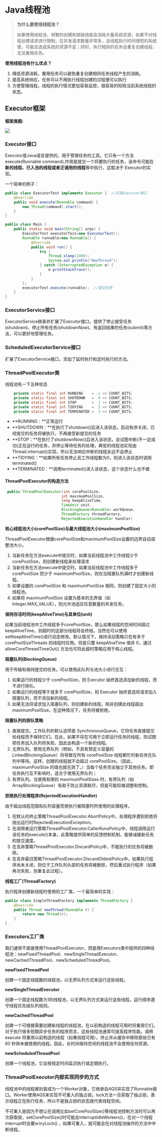# Java线程池

> **为什么要使用线程池？**
>
> 如果使用线程池，频繁的创建和销毁线程会消耗大量系统资源，如果不对线程创建请求进行限制，在并发请求数量非常多，且线程执行时间很短的系统里，可能会造成系统的资源不足；同时，执行相同的任务会重复创建线程，无法重用任务。

**使用线程池有什么优点？**

1. 降低资源消耗，重用任务可以避免重复创建相同任务线程产生的消耗。
2. 提高系统响应，任务可以不用执行线程创建的过程便可以执行
3. 方便管理线程，线程的执行情况更加容易监控，很容易的知晓当前系统线程的状态。

## Executor框架

**框架类图:**

![](http://www.theaze.cn/wp-content/uploads/2019/05/776259-20160426201537486-1323529733.png)

### Executor接口

Executor是Java语言提供的，用于管理任务的工具。它只有一个方法execute(Runnable command),作用是提交一个将要执行的任务，该命令可能在**新的线程、已入池的线程或者正调用的线程**等中执行，这取决于 Executor的实现。

一个简单的例子：

```java
public class ExecutorTest implements Executor {  //实现Executor接口
    @Override
    public void execute(Runnable command) {
        new Thread(command).start();
    }
}
```

```java
public class Main {
    public static void main(String[] args) {
        ExecutorTest executorTest=new ExecutorTest();
        Runnable runnable=new Runnable() {
            @Override
            public void run() {
                try {
                    Thread.sleep(1000);
                    System.out.println("NewThread");
                } catch (InterruptedException e) {
                    e.printStackTrace();
                }
            }
        };
        executorTest.execute(runnable);  //提交任务
    }
}
```

### ExecutorService接口

ExecutorService继承并扩展了Executor接口，提供了停止接受任务(shutdown)、停止所有任务(shutdownNow)、有返回结果的任务(submit)等方法，可以更好地管理任务。

### ScheduledExecutorService接口

扩展了ExecutorService接口，添加了延时执行和定时执行的方法。

### ThreadPoolExecutor类

线程池有一下五种状态

```java
    private static final int RUNNING    = -1 << COUNT_BITS;
    private static final int SHUTDOWN   =  0 << COUNT_BITS;
    private static final int STOP       =  1 << COUNT_BITS;
    private static final int TIDYING    =  2 << COUNT_BITS;
    private static final int TERMINATED =  3 << COUNT_BITS;
```

- **RUNNING：**正常运行
- **SHUTDOWN：**在执行了shutdown()后进入该状态，启动有序关闭，已经提交的任务将被执行，不再接受新提交的任务
- **STOP：**在执行了shutdownNow()后进入该状态，会试图中断(不一定成功)正在运行的任务，并停止等待任务的处理，典型的线程池实现由Thread.interrupt()实现，所以无法响应中断的线程永远不会停止
- **TIDYING：**如果所有任务停止且工作线程数为0，则进入该状态时调用terminated()
- **TERMINATED：**调用terminated()进入该状态，这个状态什么也不做

#### **ThreadPoolExecutor的构造方法**

```java 
 public ThreadPoolExecutor(int corePoolSize,
                          int maximumPoolSize,
                          long keepAliveTime,
                          TimeUnit unit,
                          BlockingQueue<Runnable> workQueue,
                          ThreadFactory threadFactory,
                          RejectedExecutionHandler handler)
```

**核心线程池大小(corePoolSize)与最大线程池大小(maximumPoolSize)**

ThreadPoolExecutor根据corePoolSize和maximumPoolSize设置的边界自动调整池大小。

1. 当新任务在方法execute中提交时，如果当前线程池中工作线程少于corePoolSize，则创建新线程来处理请求
2. 当新任务在方法execute中提交时，如果当前线程池中工作线程多于 corePoolSize 而少于 maximumPoolSize，则仅当阻塞队列满时才创建新线程。
3. 如果设置的 corePoolSize 和 maximumPoolSize 相同，则创建了固定大小的线程池。
4. 如果将 maximumPoolSize 设置为基本的无界值（如 Integer.MAX_VALUE），则允许池适应任意数量的并发任务。

**保持存活时间(keepAliveTime)与其单位(unit)**

如果当前线程池中工作线程多于corePoolSize，那么如果线程的空闲时间超过keepAliveTime，则超时的这部分线程将会终结。当然也可以使用setKeepAliveTime()进行动态修改。默认情况下，保持活动策略只在有多于 corePoolSizeThreads 的线程时应用。但是只要 keepAliveTime 值非 0，通过allowCoreThreadTimeOut() 方法也可将此超时策略应用于核心线程。

**阻塞队列(BlockingQueue)**

用于传输和保持提交的任务。可以使用此队列与池大小进行交互：

1. 如果运行的线程少于 corePoolSize，则 Executor 始终首选添加新的线程，而不进行排队。
2. 如果运行的线程等于或多于 corePoolSize，则 Executor 始终首选将请求加入阻塞队列，而不添加新的线程。
3. 如果无法将请求加入阻塞队列，则创建新的线程，除非创建此线程超出 maximumPoolSize，在这种情况下，任务将被拒绝。

**阻塞队列的排队策略**

1. 直接提交。工作队列的默认选项是 SynchronousQueue，它将任务直接提交给线程而不保持它们。在此，如果不存在可用于立即运行任务的线程，则试图把任务加入队列将失败，因此会构造一个新的线程。
2. 无界队列。使用无界队列（例如，不具有预定义容量的LinkedBlockingQueue）将导致在所有 corePoolSize 线程都忙时新任务在队列中等待。这样，创建的线程就不会超过 corePoolSize。（因此，maximumPoolSize 的值也就无效了。）当每个任务完全独立于其他任务，即任务执行互不影响时，适合于使用无界队列；
3. 有界队列。当使用有限的 maximumPoolSizes 时，有界队列（如ArrayBlockingQueue）有助于防止资源耗尽，但是可能较难调整和控制。

**拒绝执行处理程序(RejectedExecutionHandler)**

由于超出线程范围和队列容量而使执行被阻塞时所使用的处理程序。

1. 在默认的终止策略ThreadPoolExecutor.AbortPolicy中，处理程序遭到拒绝将抛出运行时RejectedExecutionException。
2. 在调用者运行策略ThreadPoolExecutor.CallerRunsPolicy中，线程调用运行该任务的execute()本身。此策略提供简单的反馈控制机制，能够减缓新任务的提交速度。
3. 在丢弃策略ThreadPoolExecutor.DiscardPolicy中，不能执行的任务将被删除。
4. 在丢弃最旧策略ThreadPoolExecutor.DiscardOldestPolicy中，如果执行程序尚未关闭，则位于工作队列头部的任务将被删除，然后重试执行程序（如果再次失败，则重复此过程）。

**线程工厂(ThreadFactory)**

执行程序创建新线程时使用的工厂类，一个最简单的实现：

```java
public class SimpleThreadFactory implements ThreadFactory {
    @Override
    public Thread newThread(Runnable r) {
        return new Thread(r);
    }
}
```

### Executors工厂类

我们通常不直接使用ThreadPoolExecutor，而是用Executors类中提供的四种线程池：newFixedThreadPool、newSingleThreadExecutor、newCachedThreadPool、newScheduledThreadPool。

**newFixedThreadPool**

创建一个固定线程数的线程池，以无界队列方式来运行这些线程。

**newSingleThreadExecutor**

创建一个固定线程数为1的线程池，以无界队列方式来运行这些线程，运行顺序遵守线程优先级队列规则。

**newCachedThreadPool**

创建一个可根据需要创建新线程的线程池，在以前构造的线程可用时将重用它们。对于执行很多短期异步任务的程序而言，这些线程池通常可提高程序性能。调用 execute 将重用以前构造的线程（如果线程可用）。终止并从缓存中移除那些已有 60 秒钟未被使用的线程。因此，长时间保持空闲的线程池不会使用任何资源。

**newScheduledThreadPool**

创建一个线程池，它会按规定时间延迟执行或定期执行。

### ThreadPoolExecutor内部实现同步的方式

线程池中的线程被封装成为一个Worker对象，它继承自AQS并实现了Runnable接口。Worker使用AQS来实现不可重入的独占锁。lock方法一旦获取了独占锁，表示线程正在执行任务，所以不是独占锁的状态就代表线程空闲。

不可重入是因为不想让在调用比如setCorePoolSize()等线程池控制方法时可以再次获取锁，setCorePoolSize()时可能会interruptIdleWorkers()，在对一个线程interrupt时会要w.tryLock() ，如果可重入，就可能会在对线程池操作的方法中中断线程。

